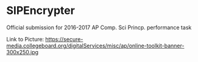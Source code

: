 # SIPEncrypter

Official submission for 2016-2017 AP Comp. Sci Princp. performance task

Link to Picture: https://secure-media.collegeboard.org/digitalServices/misc/ap/online-toolkit-banner-300x250.jpg
